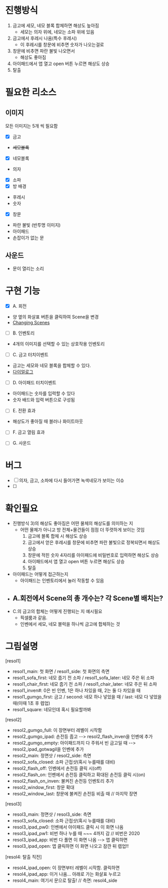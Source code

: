 ﻿# 진행방식
1. 금고에 세모, 네모 블록 합체하면 해상도 높아짐
    - 세모는 의자 위에, 네모는 소파 위에 있음
2. 금고에서 후레시 나옴(특수 후레시) 
    - 이 후레시를 창문에 비추면 숫자가 나오는걸로
3. 창문에 비추면 파란 불빛 나오면서 
    - 해상도 좋아짐
4. 아이패드에서 앱 열고 open 버튼 누르면 해상도 상승
5. 탈출

# 필요한 리소스
## **이미지**
모든 이미지는 5개 씩 필요함
- [x] 금고
- ~~세모블록~~
- [x] 네모블록
- 의자
- [x] 소파
- [x] 방 배경
- 후레시
- 숫자
- [x] 창문
- 파란 불빛 (반투명 이미지)
- 아이패드
- 손잡이가 없는 문

## **사운드**
- 문이 열리는 소리

# 구현 기능
- [x] A. 회전
- 양 옆의 화살표 버튼을 클릭하여 Scene을 변경
- [Changing Scenes](https://www.youtube.com/watch?v=wNl--exin90&list=PL4vbr3u7UKWp0iM1WIfRjCDTI03u43Zfu&index=30)

- [ ] B. 인벤토리
- 4개의 이미지를 선택할 수 있는 상호작용 인벤토리
 
- [ ] C. 금고 터치이벤트   
- 금고는 세모와 네모 블록을 합체할 수 있다.
- [다이얼로그](https://www.youtube.com/watch?v=1NCvpZDtTMI&list=PL4vbr3u7UKWp0iM1WIfRjCDTI03u43Zfu&index=12)

- [ ] D. 아이패드 터치이벤트
- 아이패드는 숫자를 입력할 수 있다
- 숫자 배드와 입력 버튼으로 구성됨

- [ ] E. 전환 효과
- 해상도가 좋아질 때 블러나 화이트아웃

- [ ] F. 금고 열림 효과

- [ ] G. 사운드

# 버그
- [ ] 의자, 금고, 소파에 다시 들어가면 녹색네모가 보이는 이슈
- [ ] 

# 확인필요
- 진행방식 3)의 해상도 좋아짐은 어떤 물체의 해상도를 의미하는 지
    - 어떤 물체가 아니고 방 전체+물건들이 점점 더 뚜렷하게 보이는 것임
        1. 금고에 블록 합체 시 해상도 상승
        2. 금고에서 얻은 후레시를 창문에 비추면 파란 불빛으로 정복되면서 해상도 상승
        3. 창문에 적힌 숫자 4자리를 아이패드에 비밀번호로 입력하면 해상도 상승
        4. 아이패드에서 앱 열고 open 버튼 누르면 해상도 상승
        5. 탈출
- 아이패드는 어떻게 접근하는지
    - 아이패드는 인벤토리에서 눌러 작동할 수 있음
- A.회전에서 Scene의 총 개수는? 각 Scene별 배치는?
    - 
- C.의 금고의 합체는 어떻게 진행되는 지 예시필요
    - 픽셀룸과 같음. 
    - 인벤에서 세모, 네모 블럭을 하나씩 금고에 합체하는 것


# 그림설명
[resol1]
 - resol1_main: 첫 화면		/ resol1_side: 첫 화면의 측면
 - resol1_sofa_first: 네모 줍기 전 소파	/ resol1_sofa_later: 네모 주은 뒤 소파
 - resol1_chair_first: 네모 줍기 전 소파	/ resol1_chair_later: 네모 주은 뒤 소파
 - resol1_inven#: 0은 빈 인벤, 1은 하나 차있을 때, 2는 둘 다 차있을 때
 - resol1_gumgo_first: 금고 / second: 네모 하나 넣었을 때	  /  last: 네모 다 넣었을 때(이때 1초 후 렙업)
 - resol1_square: 네모인데 혹시 필요할까봐
 
[resol2]
 - resol2_gumgo_full: 이 장면부터 레벨이 시작함
 - resol2_gumgo_ipad: 손전등 줍고 --> resol2_flash_inven을 인벤에 추가
 - resol2_gumgo_empty: 아이패드까지 다 주워서 빈 금고일 때  --> resol2_ipad_gotwagil을 인벤에 추가
 - resol2_main: 정면샷		/ resol2_side: 측면
 - resol2_sofa_closed: 소파 근접샷(혹시 누를때를 대비)
 - resol2_flash_off: 인벤에서 손전등 클릭 시(off)
 - resol2_flash_on: 인벤에서 손전등 클릭하고 확대된 손전등 클릭 시(on)
 - resol2_flash_on_inven: 불켜진 손전등 인벤토리 추가
 - resol2_window_first: 창문 확대
 - resol2_window_last: 창문에 불켜진 손전등 비출 때	// 마지막 장면
 
[resol3]
 - resol3_main: 정면샷		/ resol3_side: 측면
 - resol3_sofa_closed: 소파 근접샷(혹시 누를때를 대비)
 - resol3_ipad_pw0: 인벤에서 아이패드 클릭 시 이 화면 나옴
 - resol3_ipad_pw1: 비번 하나 누를 때 ~~~ 4까지 감	// 비번은 2020
 - resol3_ipad_app: 비번 다 풀면 이 화면 나옴 --> 앱 클릭하면
 - resol3_ipad_open: 앱 클릭하면 이 화면 나오고 잠깐 뒤 렙업!!
 
[resol4: 탈출 직전]
 - resol4_ipad_open: 이 장면부터 레벨이 시작함. 클릭하면
 - resol4_ipad_app: 이거 나옴... 아래로 가는 화살표 누르고
 - resol4_main: 여기서 문으로 탈출!	// 측면: resol4_side

